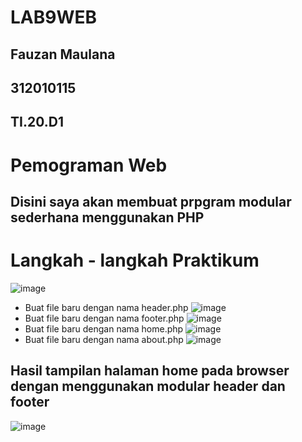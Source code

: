 # LAB9WEB
## Fauzan Maulana
## 312010115
## TI.20.D1
# Pemograman Web

## Disini saya akan membuat prpgram modular sederhana menggunakan PHP
# Langkah - langkah Praktikum
![image](https://user-images.githubusercontent.com/101807419/171849564-8375eb6a-7ed4-4d12-9eb7-c692b3c1aa28.png)
- Buat file baru dengan nama header.php
![image](https://user-images.githubusercontent.com/101807419/171849829-91460e8a-4eb1-4f3e-b849-c918fb7374dd.png)
- Buat file baru dengan nama footer.php
![image](https://user-images.githubusercontent.com/101807419/171849871-bfc459a0-843f-459f-b205-de7ebc51f951.png)
- Buat file baru dengan nama home.php
![image](https://user-images.githubusercontent.com/101807419/171849966-9db786ab-5489-4150-a829-9d42a7bd4d4d.png)
- Buat file baru dengan nama about.php
![image](https://user-images.githubusercontent.com/101807419/171850023-3ac969ac-a97f-486d-9418-b6938253b390.png)
## Hasil tampilan halaman home pada browser dengan menggunakan modular header dan footer
![image](https://user-images.githubusercontent.com/101807419/171850272-649d888e-db1d-4b75-866b-4eb997107465.png)

